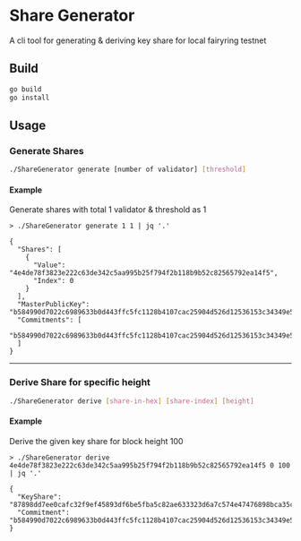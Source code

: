 # Share Generator

A cli tool for generating & deriving key share for local fairyring testnet

## Build

```bash
go build
go install
```

## Usage

### Generate Shares

```bash
./ShareGenerator generate [number of validator] [threshold]
```

#### Example

Generate shares with total 1 validator & threshold as 1

```
> ./ShareGenerator generate 1 1 | jq '.'

{
  "Shares": [
    {
      "Value": "4e4de78f3823e222c63de342c5aa995b25f794f2b118b9b52c82565792ea14f5",
      "Index": 0
    }
  ],
  "MasterPublicKey": "b584990d7022c6989633b0d443ffc5fc1128b4107cac25904d526d12536153c34349e5f3657870a498ccf6f78a858085",
  "Commitments": [
    "b584990d7022c6989633b0d443ffc5fc1128b4107cac25904d526d12536153c34349e5f3657870a498ccf6f78a858085"
  ]
}
```

---

### Derive Share for specific height

```bash
./ShareGenerator derive [share-in-hex] [share-index] [height]
```

#### Example

Derive the given key share for block height 100

```
> ./ShareGenerator derive 4e4de78f3823e222c63de342c5aa995b25f794f2b118b9b52c82565792ea14f5 0 100 | jq '.'

{
  "KeyShare": "87898dd7ee0cafc32f9ef45893df6be5fba5c82ae633323d6a7c574e47476898bca35ce4d553b6b6b31bf8e8f328f9470fce88c232ffe51bce3f90b827d50abbfcb1dc2eff5e3ae9ee7789edfe84593ff56e24ab1eaa5861eec519f5eb4a4a8a",
  "Commitment": "b584990d7022c6989633b0d443ffc5fc1128b4107cac25904d526d12536153c34349e5f3657870a498ccf6f78a858085"
}
```